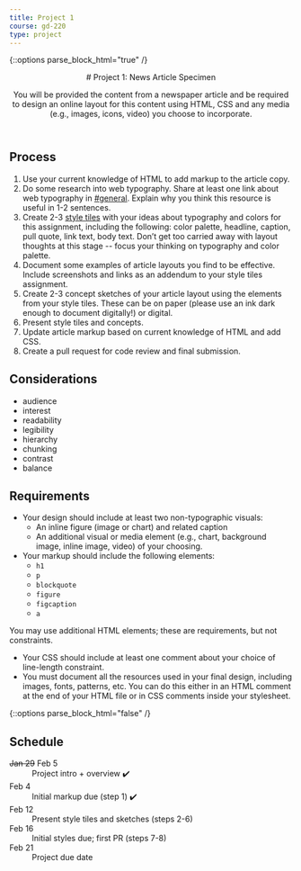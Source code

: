 ```yaml
---
title: Project 1
course: gd-220
type: project
---
```


{::options parse_block_html="true" /}

<header>
# Project 1: News Article Specimen

You will be provided the content from a newspaper article and be required to design an online layout for this content using HTML, CSS and any media (e.g., images, icons, video) you choose to incorporate.

</header>

<section>

## Process
1. Use your current knowledge of HTML to add markup to the article copy.
1. Do some research into web typography. Share at least one link about web typography in [#general](https://mica-web.slack.com). Explain why you think this resource is useful in 1-2 sentences.
1. Create 2-3 [style tiles](https://alistapart.com/article/style-tiles-and-how-they-work) with your ideas about typography and colors for this assignment, including the following: color palette, headline, caption, pull quote, link text, body text. Don’t get too carried away with layout thoughts at this stage -- focus your thinking on typography and color palette.
1. Document some examples of article layouts you find to be effective. Include screenshots and links as an addendum to your style tiles assignment.
1. Create 2-3 concept sketches of your article layout using the elements from your style tiles. These can be on paper (please use an ink dark enough to document digitally!) or digital.
1. Present style tiles and concepts.
1. Update article markup based on current knowledge of HTML and add CSS.
1. Create a pull request for code review and final submission.

## Considerations
- audience
- interest
- readability
- legibility
- hierarchy
- chunking
- contrast
- balance

## Requirements
- Your design should include at least two non-typographic visuals:
  - An inline figure (image or chart) and related caption
  - An additional visual or media element (e.g., chart, background image, inline image, video) of your choosing.
- Your markup should include the following elements:
  - `h1`
  - `p`
  - `blockquote`
  - `figure`
  - `figcaption`
  - `a`

You may use additional HTML elements; these are requirements, but not constraints.
- Your CSS should include at least one comment about your choice of line-length constraint.
- You must document all the resources used in your final design, including images, fonts, patterns, etc. You can do this either in an HTML comment at the end of your HTML file or in CSS comments inside your stylesheet.

</section>

{::options parse_block_html="false" /}

<aside>

<h2>Schedule</h2>

<dl>
<dt><del>Jan 29</del> Feb 5</dt>
<dd>Project intro + overview ✔️</dd>
<dt>Feb 4</dt>
<dd>Initial markup due (step 1) ✔️</dd>
<dt>Feb 12</dt>
<dd>Present style tiles and sketches (steps 2-6)</dd>
<dt>Feb 16</dt>
<dd>Initial styles due; first PR (steps 7-8)</dd>
<dt>Feb 21</dt>
<dd>Project due date</dd>
</dl>

</aside>
